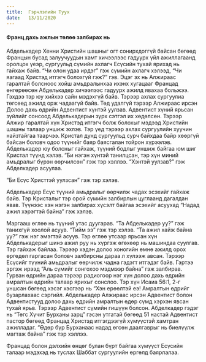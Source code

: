 ```yaml
---
title:  Гэрчлэлийн Туух
date:   13/11/2020
---
```


#### Франц дахь ажлын төлөө залбирах нь

Абделькадер Хенни Христийн шашныг огт сонирхдоггүй байсан бөгөөд Францын бусад залуучуудын хамт хичээлээс гадуурх үйл ажиллагаанд оролцох үеэр, сургуульд сүмийн ахлагч Есүсийн тухай ярихад нь гайхаж байв. “Чи олон удаа ирдэг” гэж сүмийн ахлагч хэлээд, “Чи яагаад Христэд итгэгч болохгүй гэж?” гэв. Эцэг эх нь Алжираас гаралтай болсноос хойш амьдралынхаа ихэнх хугацааг Францад өнгөрөөсөн Абделькадер хичээлээс гадуурх ажилд явахаа больжээ. Гэхдээ тэр юу хийхээ сайн мэдэхгүй байв. Тэрээр ахлах сургуулиа төгсөөд ажилд орж чадаагүй байв. Төд удалгүй тэрээр Алжираас ирсэн Долоо дахь өдрийн Адвентист хүнтэй уулзав. Адвентист хүний ярьсан зүйлийг сонсоод Абделькадерын зүрх сэтгэл их хөдөлсөн. Тэрээр Алжир гаралтай хүн Христэд итгэгч болж болохыг мэдээд Христийн шашны талаар уншиж эхлэв. Тэр үед тэрээр ахлах сургуулийн хуучин найзтайгаа таарчээ. Кристал дунд сургуульд сурч байхдаа байр хөөргүй байсан боловч одоо түүнийг баяр баясгалан тойрон хүрээлэв. Абделькадер юу болсныг гайхаж, түүний бодлыг уншиж байгаа юм шиг Кристал түүнд хэлэв. “Би нэгэн хүнтэй танилцсан, тэр хүн миний амьдралыг бүрэн өөрчилсөн” гэж тэр хэллээ. “Хэнтэй уулзав?” гэж Абделкадер асуулаа.

“Би Есүс Христтэй уулзсан” гэж тэр хэлэв.

Абделькадер Есүс түүний амьдралыг өөрчилж чадах эсэхийг гайхаж байв. Тэр Кристалыг тэр орой сүмийн залбирлын цуглаанд дагалдан явав. Түүнээс хэн нэгэн залбирах хүсэлт байгаа эсэхийг асуухад “Надад ажил хэрэгтэй байна” гэж хэлэв.

Маргааш өглөө нь түүний утас дуугарав. “Та Абделькадер уу?” гэж танихгүй хоолой асуув. “Тийм ээ” гэж тэр хэлэв. “Та ажил хайж байна уу?” гэж нэг эмэгтэй асуув. Тэр өглөө утсаар ярьсан хүн Абделькадерыг шинэ ажил руу нь хүргэж өгөхөөр нь машиндаа суулгав. Тэр гайхаж байлаа. Тэрээр хэдэн долоо хоногийн өмнө ажилд орох өргөдөл гаргасан боловч залбирсны дараа л хүлээж авсан. Тэрээр Есүсийг түүний амьдралыг өөрчилж чадна гэдэгт итгэдэг байв. Гэртээ эргэж ирээд “Аль сүмийг сонгохоо мэдмээр байна” гэж залбирав. Гурван өдрийн дараа тэрээр радиогоор нэг хүн долоо дахь өдрийн амралтын өдрийн талаар ярихыг сонслоо. Тэр хүн Исаиа 56:1, 2-г уншсан бөгөөд хэсэг хэсгээр нь “Хэн ерөөлтэй еэ! Амралтын өдрийг бузарлахаас сэргийл. Абделькадер Алжираас ирсэн Адвентист болон Адвентистууд долоо дахь өдрийн амралтын өдөр сүмд хэрхэн явсан тухай ярьв. Тэрээр Адвентист сүмийн гишүүн болсон. Абделкадер гэдэг нь “Төгс Хүчит Бурханы зарц” гэсэн утгатай бөгөөд 51 настай Адвентист пастор бөгөөд Францад Христэд итгэгдээгүй хүмүүстэй хамтран ажилладаг. “Өдөр бүр Бурханаас надад өгсөн даалгаврыг нь биелүүлж магтаж байна” гэж тэр хэллээ.

Францад болон дэлхийн өнцөг булан бүрт байгаа хүмүүст Есүсийн талаар мэдэхэд нь туслах Шаббат сургуулийн өргөлд баярлалаа.